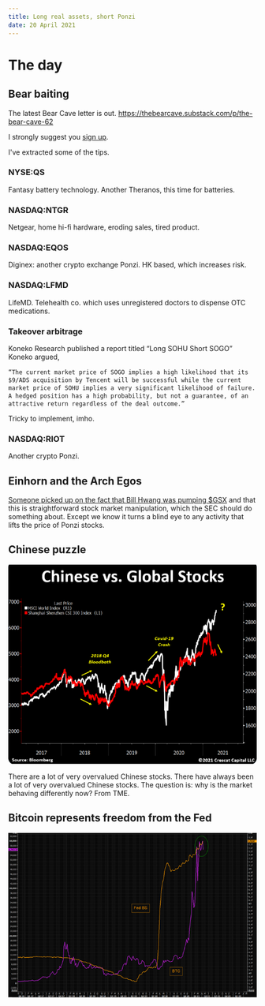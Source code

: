 ```yaml
---
title: Long real assets, short Ponzi
date: 20 April 2021
---
```


# The day

## Bear baiting

The latest Bear Cave letter is out. 
https://thebearcave.substack.com/p/the-bear-cave-62

I strongly suggest you [sign up](https://thebearcave.substack.com/).

I've extracted some of the tips.

### NYSE:QS

Fantasy battery technology. Another Theranos, this time for batteries.

### NASDAQ:NTGR

Netgear, home hi-fi hardware, eroding sales, tired product.

### NASDAQ:EQOS

Diginex: another crypto exchange Ponzi. HK based, which increases risk.

### NASDAQ:LFMD

LifeMD. Telehealth co. which uses unregistered doctors to dispense OTC medications. 

### Takeover arbitrage

Koneko Research published a report titled “Long SOHU Short SOGO” Koneko argued,

    “The current market price of SOGO implies a high likelihood that its $9/ADS acquisition by Tencent will be successful while the current market price of SOHU implies a very significant likelihood of failure. A hedged position has a high probability, but not a guarantee, of an attractive return regardless of the deal outcome.”
    
Tricky to implement, imho.

### NASDAQ:RIOT

Another crypto Ponzi.

## Einhorn and the Arch Egos

[Someone picked up on the fact that Bill Hwang was pumping $GSX](https://markets.businessinsider.com/news/stocks/david-einhorn-investor-letter-archegos-gsxtechedu-stock-trading-real-story-2021-4-1030314247) and that this is straightforward stock market manipulation, which the SEC should do something about. Except we know it turns a blind eye to any activity that lifts the price of Ponzi stocks.

## Chinese puzzle

![455770031066a9cda7ca528b7150cbac.png](455770031066a9cda7ca528b7150cbac.png)

There are a lot of very overvalued Chinese stocks. 
There have always been a lot of very overvalued Chinese stocks. 
The question is: why is the market behaving differently now?
From TME.

## Bitcoin represents freedom from the Fed

![dae0a417145bd2207cb76961dbbd42ba.png](dae0a417145bd2207cb76961dbbd42ba.png)
